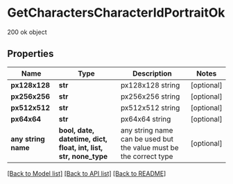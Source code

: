 # GetCharactersCharacterIdPortraitOk

200 ok object

## Properties
Name | Type | Description | Notes
------------ | ------------- | ------------- | -------------
**px128x128** | **str** | px128x128 string | [optional] 
**px256x256** | **str** | px256x256 string | [optional] 
**px512x512** | **str** | px512x512 string | [optional] 
**px64x64** | **str** | px64x64 string | [optional] 
**any string name** | **bool, date, datetime, dict, float, int, list, str, none_type** | any string name can be used but the value must be the correct type | [optional]

[[Back to Model list]](../README.md#documentation-for-models) [[Back to API list]](../README.md#documentation-for-api-endpoints) [[Back to README]](../README.md)


